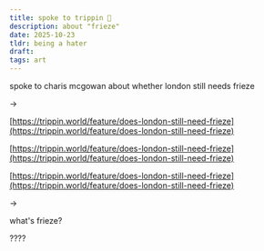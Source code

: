 ```yaml
---
title: spoke to trippin 🪫
description: about "frieze"
date: 2025-10-23
tldr: being a hater
draft: 
tags: art
---
```


spoke to charis mcgowan about whether london still needs frieze 

->

[https://trippin.world/feature/does-london-still-need-frieze](https://trippin.world/feature/does-london-still-need-frieze)

[https://trippin.world/feature/does-london-still-need-frieze](https://trippin.world/feature/does-london-still-need-frieze)

[https://trippin.world/feature/does-london-still-need-frieze](https://trippin.world/feature/does-london-still-need-frieze)

->

what's frieze? 

???? 
